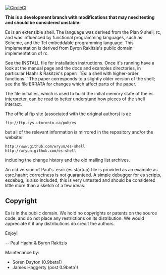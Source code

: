 [![CircleCI](https://circleci.com/gh/wryun/es-shell.svg?style=svg)](https://circleci.com/gh/wryun/es-shell)

**This is a development branch with modifications that may need testing and
should be considered unstable.**

Es is an extensible shell. The language was derived from the Plan 9
shell, rc, and was influenced by functional programming languages,
such as Scheme, and the Tcl embeddable programming language. This
implementation is derived from Byron Rakitzis's public domain
implementation of rc.

See the INSTALL file for installation instructions. Once it's running
have a look at the manual page and the docs and examples directories,
in particular Haahr & Rakitzis's paper: ``Es: a shell with higher-order
functions.'' The paper corresponds to a slightly older version of the
shell; see the file ERRATA for changes which affect parts of the paper.

The file initial.es, which is used to build the initial memory state of
the es interpreter, can be read to better understand how pieces of the
shell interact.

The official ftp site (associated with the original authors) is at:

    ftp://ftp.sys.utoronto.ca/pub/es

but all of the relevant information is mirrored in the repository and/or
the website:

    http://www.github.com/wryun/es-shell
    http://wryun.github.com/es-shell

including the change history and the old mailing list archives.

An old version of Paul's .esrc (es startup) file is provided as an
example as esrc.haahr; correctness is not guaranteed. A simple
debugger for es scripts, esdebug, is also included; this is very
untested and should be considered little more than a sketch of a few
ideas.

Copyright
---------

Es is in the public domain. We hold no copyrights or patents on
the source code, and do not place any restrictions on its distribution.
We would appreciate it if any distributions do credit the authors.

Enjoy!

-- Paul Haahr & Byron Rakitzis

Maintenance by:
- Soren Dayton (0.9beta1)
- James Haggerty (post 0.9beta1)
